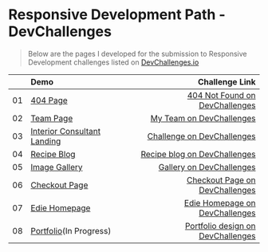 # Responsive Development Path - DevChallenges

> Below are the pages I developed for the submission to Responsive Development challenges listed on  [DevChallenges.io](https://devchallenges.io/paths/responsiveWebPaths)

|  | Demo | Challenge Link |
|:---:|:---|---:|
| 01 | [404 Page](https://mukeshgurpude.github.io/Responsive-DevChallenges/404-page/) | [404 Not Found on DevChallenges](https://devchallenges.io/challenges/wBunSb7FPrIepJZAg0sY) |
| 02 | [Team Page](https://mukeshgurpude.github.io/Responsive-DevChallenges/team/) | [My Team on DevChallenges](https://devchallenges.io/challenges/hhmesazsqgKXrTkYkt0U) |
| 03 | [Interior Consultant Landing](https://mukeshgurpude.github.io/Responsive-DevChallenges/interior-consultant/) | [Challenge on DevChallenges](https://devchallenges.io/challenges/Jymh2b2FyebRTUljkNcb) |
| 04 | [Recipe Blog](https://mukeshgurpude.github.io/Responsive-DevChallenges/recipe-blog/) | [Recipe blog on DevChallenges](https://devchallenges.io/challenges/OEKdUZ6xs0h99C38XVht) |
| 05 | [Image Gallery](https://mukeshgurpude.github.io/Responsive-DevChallenges/gallery/) | [Gallery on DevChallenges](https://devchallenges.io/challenges/gcbWLxG6wdennelX7b8I) |
| 06 | [Checkout Page](https://mukeshgurpude.github.io/Responsive-DevChallenges/checkout/) | [Checkout Page on DevChallenges](https://devchallenges.io/challenges/0J1NxxGhOUYVqihwegfO) |
| 07 | [Edie Homepage](https://mukeshgurpude.github.io/Responsive-DevChallenges/edie/) | [Edie Homepage on DevChallenges](https://devchallenges.io/challenges/xobQBuf8zWWmiYMIAZe0) |
| 08 | [Portfolio](https://mukeshgurpude.github.io/Responsive-DevChallenges/portfolio/)(In Progress) | [Portfolio design on DevChallenges](https://devchallenges.io/challenges/5ZnOYsSXM24JWnCsNFlt) |
